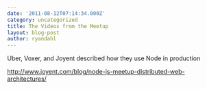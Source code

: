 ```yaml
---
date: '2011-08-12T07:14:34.000Z'
category: uncategorized
title: The Videos from the Meetup
layout: blog-post
author: ryandahl
---
```


Uber, Voxer, and Joyent described how they use Node in production

<http://www.joyent.com/blog/node-js-meetup-distributed-web-architectures/>
